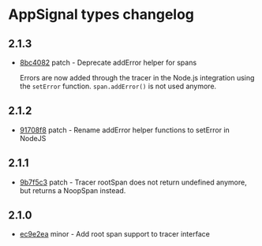 # AppSignal types changelog

## 2.1.3

- [8bc4082](https://github.com/appsignal/appsignal-javascript/commit/8bc408201293a6e551516caa7b20c812f94a7808) patch - Deprecate addError helper for spans
  
  Errors are now added through the tracer in the Node.js integration
  using the `setError` function. `span.addError()` is not used anymore.

## 2.1.2

- [91708f8](https://github.com/appsignal/appsignal-javascript/commit/91708f841c5c6440dbc6878c855f2e3b30e0d2bd) patch - Rename addError helper functions to setError in NodeJS

## 2.1.1

- [9b7f5c3](https://github.com/appsignal/appsignal-javascript/commit/9b7f5c3aadf03937f9ea2738ccd558a3f93ae90c) patch - Tracer rootSpan does not return undefined anymore, but returns a NoopSpan instead.

## 2.1.0

- [ec9e2ea](https://github.com/appsignal/appsignal-javascript/commit/ec9e2eaa1466fb4ddb92a4c0b53702435541ecb4) minor - Add root span support to tracer interface
